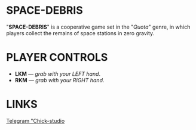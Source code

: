 # SPACE-DEBRIS
"**SPACE-DEBRIS**" is a cooperative game set in the "_Quota_" genre, in which players collect the remains of space stations in zero gravity.

# PLAYER CONTROLS
- **LKM** — _grab with your LEFT hand_.
- **RKM** — _grab with your RIGHT hand_.

# LINKS
[Telegram "Chick-studio](https://t.me/ChickStudio)
